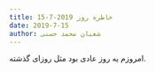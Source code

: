 ```yaml
---
title: خاطره روز 2019-7-15
date: 2019-7-15
author: شعبان محمد حسنی
---
```


امروزم یه روز عادی بود مثل روزای گذشته.